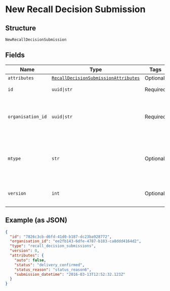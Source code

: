 
# New Recall Decision Submission

## Structure

`NewRecallDecisionSubmission`

## Fields

| Name | Type | Tags | Description |
|  --- | --- | --- | --- |
| `attributes` | [`RecallDecisionSubmissionAttributes`](../../doc/models/recall-decision-submission-attributes.md) | Optional | - |
| `id` | `uuid\|str` | Required | Unique resource ID |
| `organisation_id` | `uuid\|str` | Required | Unique ID of the organisation this resource is created by |
| `mtype` | `str` | Optional | Name of the resource type<br>**Constraints**: *Pattern*: `^[A-Za-z_]*$` |
| `version` | `int` | Optional | Version number<br>**Constraints**: `>= 0` |

## Example (as JSON)

```json
{
  "id": "7826c3cb-d6fd-41d0-b187-dc23ba928772",
  "organisation_id": "ee2fb143-6dfe-4787-b183-ca8ddd4164d2",
  "type": "recall_decision_submissions",
  "version": 0,
  "attributes": {
    "auto": false,
    "status": "delivery_confirmed",
    "status_reason": "status_reason6",
    "submission_datetime": "2016-03-13T12:52:32.123Z"
  }
}
```

